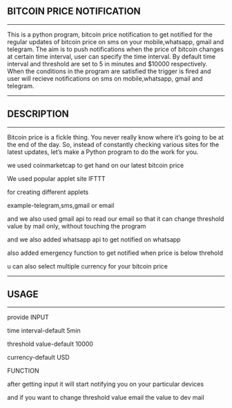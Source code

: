 ## BITCOIN PRICE NOTIFICATION 
-----------------------------------------------------------------------------------------------------------------------------------------------

This is a python program, bitcoin price notification to get notified for the regular updates of bitcoin price on sms on your mobile,whatsapp, gmail and telegram. 
The aim is to push notifications when the price of bitcoin changes at certain time interval, user can specify the time interval. By default time interval and threshold are set to 5 in minutes and $10000 respectively.
When the conditions in the program are satisfied the trigger is fired and user will recieve notifications on sms on mobile,whatsapp, gmail and telegram.


-----------------------------------------------------------------------------------------------------------------------------------------------
## DESCRIPTION 
-----------------------------------------------------------------------------------------------------------------------------------------------

Bitcoin price is a fickle thing. You never really know where it’s going to be at the end of the day. So, instead of constantly checking various sites for the latest updates, let’s make a Python program to do the work for you.

we used coinmarketcap to get hand on our latest bitcoin price

We used popular applet site IFTTT

for creating different applets

example-telegram,sms,gmail or email

and we also used gmail api to read our email so that it can change threshold value by mail only, without touching the program

and we also added whatsapp api to get notified on whatsapp

also added emergency function to get notified when price is below threhold

u can also select multiple currency for your bitcoin price





-----------------------------------------------------------------------------------------------------------------------------------------------
## USAGE
-----------------------------------------------------------------------------------------------------------------------------------------------

provide INPUT

time interval-default 5min

threshold value-default 10000

currency-default USD

FUNCTION

after getting input it will start notifying you on your particular devices

and if you want to change threshold value     email the value to dev mail







